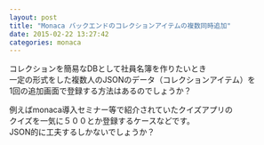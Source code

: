 ```yaml
---
layout: post
title: "Monaca バックエンドのコレクションアイテムの複数同時追加"
date: 2015-02-22 13:27:42
categories: monaca
---
```

<p>コレクションを簡易なDBとして社員名簿を作りたいとき<br>
一定の形式をした複数人のJSONのデータ（コレクションアイテム）を<br>
1回の追加画面で登録する方法はあるのでしょうか？</p>

<p>例えばmonaca導入セミナー等で紹介されていたクイズアプリの<br>
クイズを一気に５００とか登録するケースなどです。<br>
JSON的に工夫するしかないでしょうか？</p>
